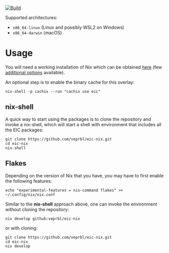 [![Build](https://github.com/veprbl/eic-nix/actions/workflows/build.yml/badge.svg?event=push)](https://github.com/veprbl/eic-nix/actions/workflows/build.yml)

Supported architectures:

  - `x86_64-linux` (Linux and possibly WSL2 on Windows)
  - `x86_64-darwin` (macOS)

Usage
=====

You will need a working installation of Nix which can be obtained [here](https://nixos.org/download.html#download-nix) (few [additional options](https://nix.dev/tutorials/install-nix) available).

An optional step is to enable the binary cache for this overlay:

```shell
nix-shell -p cachix --run "cachix use eic"
```

nix-shell
---------

A quick way to start using the packages is to clone the repository and invoke a
nix-shell, which will start a shell with environment that includes all the EIC
packages:

```shell
git clone https://github.com/veprbl/eic-nix.git
cd eic-nix
nix-shell
```

Flakes
------

Depending on the version of Nix that you have, you may have to first enable the following features:

```shell
echo "experimental-features = nix-command flakes" >> ~/.config/nix/nix.conf
```

Similar to the **nix-shell** approach above, one can invoke the environment without cloning the repository:

```shell
nix develop github:veprbl/eic-nix
```

or with cloning:

```shell
git clone https://github.com/veprbl/eic-nix.git
cd eic-nix
nix develop
```
